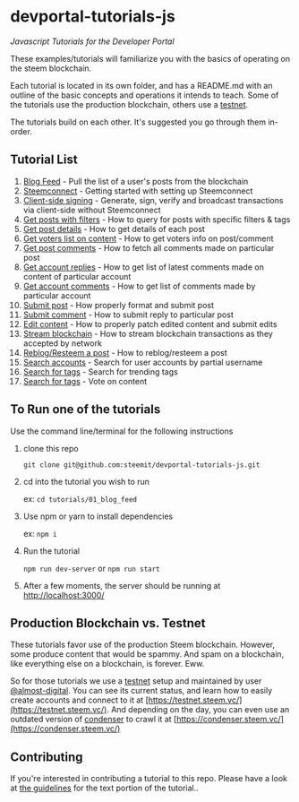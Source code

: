 # devportal-tutorials-js

_Javascript Tutorials for the Developer Portal_

These examples/tutorials will familiarize you with the basics of operating on the steem blockchain.

Each tutorial is located in its own folder, and has a README.md with an outline of the basic concepts
and operations it intends to teach. Some of the tutorials use the production blockchain, others use a [testnet](#Production-Blockchain-vs.-Testnet).

The tutorials build on each other. It's suggested you go through them in-order.

## Tutorial List

1.  [Blog Feed](tutorials/01_blog_feed) - Pull the list of a user's posts from the blockchain
1.  [Steemconnect](tutorials/02_steemconnect) - Getting started with setting up Steemconnect
1.  [Client-side signing](tutorials/03_client_signing) - Generate, sign, verify and broadcast transactions via client-side without Steemconnect
1.  [Get posts with filters](tutorials/04_get_posts) - How to query for posts with specific filters & tags
1.  [Get post details](tutorials/05_get_post_details) - How to get details of each post
1.  [Get voters list on content](tutorials/06_get_voters_list_on_post) - How to get voters info on post/comment
1.  [Get post comments](tutorials/07_get_post_comments) - How to fetch all comments made on particular post
1.  [Get account replies](tutorials/08_get_account_replies) - How to get list of latest comments made on content of particular account
1.  [Get account comments](tutorials/09_get_account_comments) - How to get list of comments made by particular account
1.  [Submit post](tutorials/10_submit_post) - How properly format and submit post
1.  [Submit comment](tutorials/11_submit_comment_reply) - How to submit reply to particular post
1.  [Edit content](tutorials/12_edit_content_patching) - How to properly patch edited content and submit edits
1.  [Stream blockchain](tutorials/13_stream_blockchain_transactions) - How to stream blockchain transactions as they accepted by network
1.  [Reblog/Resteem a post](tutorials/14_reblogging_post) - How to reblog/resteem a post
1.  [Search accounts](tutorials/15_search_accounts) - Search for user accounts by partial username
1.  [Search for tags](tutorials/16_search_tags) - Search for trending tags
1.  [Search for tags](tutorials/17_vote_on_content) - Vote on content

## To Run one of the tutorials

Use the command line/terminal for the following instructions

1.  clone this repo

    `git clone git@github.com:steemit/devportal-tutorials-js.git`

1.  cd into the tutorial you wish to run

    ex: `cd tutorials/01_blog_feed`

1.  Use npm or yarn to install dependencies

    ex: `npm i`

1.  Run the tutorial

    `npm run dev-server` or `npm run start`

1.  After a few moments, the server should be running at
    [http://localhost:3000/](http://localhost:3000/)

## Production Blockchain vs. Testnet

These tutorials favor use of the production Steem blockchain. However, some produce content that would be spammy. And
spam on a blockchain, like everything else on a blockchain, is forever. Eww.

So for those tutorials we use a [testnet](https://testnet.steem.vc/) setup and maintained by user [@almost-digital](https://steemit.com/@almost-digital).
You can see its current status, and learn how to easily create accounts and connect to it at [https://testnet.steem.vc/](https://testnet.steem.vc/).
And depending on the day, you can even use an outdated version of [condenser](https://github.com/steemit/condenser) to crawl it at [https://condenser.steem.vc/](https://condenser.steem.vc/)

## Contributing

If you're interested in contributing a tutorial to this repo. Please have a look at
[the guidelines](./tutorials/tutorial_structure.md) for the text portion of the tutorial..
